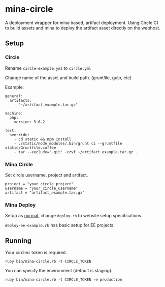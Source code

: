 # mina-circle
A deployment wrapper for mina based, artifact deployment. Using Circle CI to build assets and mina to deploy the artifact asset directly on the webhost. 

## Setup

### Circle

Rename `circle-example.yml` to `circle.yml` 

Change name of the asset and build path.  (gruntfile, gulp, etc)

Example: 
```
general:
  artifacts:
    - "~/artifact_example.tar.gz"

machine:
  php:
    version: 5.6.2

test:
  override:
    - cd static && npm install
    - ./static/node_modules/.bin/grunt ci --gruntfile static/Gruntfile.coffee
    - tar --exclude=".git" -czvf ~/artifact_example.tar.gz .
```

### Mina Circle

Set circle username, project and artifact. 

    project = "your_circle_project"
    username = "your_circle_username"
    artifact = "artifact_example.tar.gz"


### Mina Deploy

Setup as [normal](https://github.com/mina-deploy/mina), change `deploy.rb` to website setup specifications.

`deploy-ee-example.rb` has basic setup for EE projects.

## Running

Your circleci token is required. 

`ruby bin/mina-circle.rb -t CIRCLE_TOKEN`

You can specify the environment (default is staging). 

`ruby bin/mina-circle.rb -t CIRCLE_TOKEN -e production`
